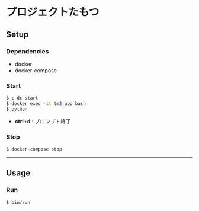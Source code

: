 # プロジェクトたもつ

## Setup

### Dependencies

- docker
- docker-compose

### Start

```sh
$ c dc start
$ docker exec -it tm2_app bash
$ python
```

- **ctrl+d** : プロンプト終了

### Stop

```sh
$ docker-compose stop
```

---

## Usage

### Run

```sh
$ bin/run
```